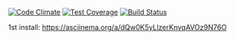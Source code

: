 [![Code Climate](https://api.codeclimate.com/v1/badges/c73545150498a58fef5d/maintainability)](https://codeclimate.com/github/DmitryLT/project-lvl2-s409/maintainability)
[![Test Coverage](https://api.codeclimate.com/v1/badges/c73545150498a58fef5d/test_coverage)](https://codeclimate.com/github/DmitryLT/project-lvl2-s409/test_coverage)
[![Build Status](https://travis-ci.org/DmitryLT/project-lvl2-s409.svg?branch=0.1.2)](https://travis-ci.org/DmitryLT/project-lvl2-s409)

1st install: https://asciinema.org/a/dQw0K5yLlzerKnvqAVOz9N76O
